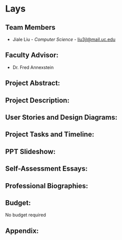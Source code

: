 
# Lays

## Team Members
*  Jiale Liu - *Computer Science*  - liu3jl@mail.uc.edu

## Faculty Advisor:
*  Dr. Fred Annexstein

## Project Abstract:

## Project Description:

## User Stories and Design Diagrams:

## Project Tasks and Timeline:

## PPT Slideshow:

## Self-Assessment Essays:

## Professional Biographies:

## Budget:
No budget required

## Appendix:


